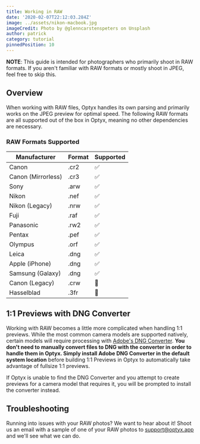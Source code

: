```yaml
---
title: Working in RAW
date: '2020-02-07T22:12:03.284Z'
image: ../assets/nikon-macbook.jpg
imageCredit: Photo by @glenncarstenspeters on Unsplash
author: patrick
category: tutorial
pinnedPosition: 10
---
```


**NOTE**: This guide is intended for photographers who primarily shoot in RAW formats. If you aren't familiar with RAW formats or mostly shoot in JPEG, feel free to skip this.

## Overview

When working with RAW files, Optyx handles its own parsing and primarily works on the JPEG preview for optimal speed. The following RAW formats are all supported out of the box in Optyx, meaning no other dependencies are necessary.

### RAW Formats Supported

| Manufacturer       | Format | Supported |
| ------------------ | ------ | --------- |
| Canon              | .cr2   | ✅        |
| Canon (Mirrorless) | .cr3   | ✅        |
| Sony               | .arw   | ✅        |
| Nikon              | .nef   | ✅        |
| Nikon (Legacy)     | .nrw   | ✅        |
| Fuji               | .raf   | ✅        |
| Panasonic          | .rw2   | ✅        |
| Pentax             | .pef   | ✅        |
| Olympus            | .orf   | ✅        |
| Leica              | .dng   | ✅        |
| Apple (iPhone)     | .dng   | ✅        |
| Samsung (Galaxy)   | .dng   | ✅        |
| Canon (Legacy)     | .crw   | 🚫        |
| Hasselblad         | .3fr   | 🚫        |

## 1:1 Previews with DNG Converter

Working with RAW becomes a little more complicated when handling 1:1 previews. While the most common camera models are supported natively, certain models will require processing with [Adobe's DNG Converter](https://supportdownloads.adobe.com/detail.jsp?ftpID=6809). **You don't need to manually convert files to DNG with the converter in order to handle them in Optyx. Simply install Adobe DNG Converter in the default system location** before building 1:1 Previews in Optyx to automatically take advantage of fullsize 1:1 previews.

If Optyx is unable to find the DNG Converter and you attempt to create previews for a camera model that requires it, you will be prompted to install the converter instead.

## Troubleshooting

Running into issues with your RAW photos? We want to hear about it! Shoot us an email with a sample of one of your RAW photos to [support@optyx.app](mailto:support@optyx.app) and we'll see what we can do.
